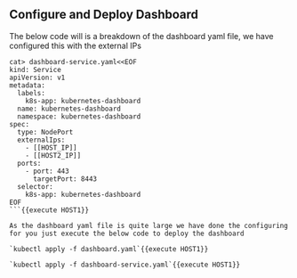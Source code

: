 ## Configure and Deploy Dashboard

The below code will is a breakdown of the dashboard yaml file, we have configured this with the external IPs
 
```
cat> dashboard-service.yaml<<EOF
kind: Service
apiVersion: v1
metadata:
  labels:
    k8s-app: kubernetes-dashboard
  name: kubernetes-dashboard
  namespace: kubernetes-dashboard
spec:
  type: NodePort
  externalIps:
    - [[HOST_IP]]
    - [[HOST2_IP]]
  ports:
    - port: 443
      targetPort: 8443
  selector:
    k8s-app: kubernetes-dashboard
EOF
```{{execute HOST1}}

As the dashboard yaml file is quite large we have done the configuring for you just execute the below code to deploy the dashboard

`kubectl apply -f dashboard.yaml`{{execute HOST1}}

`kubectl apply -f dashboard-service.yaml`{{execute HOST1}}